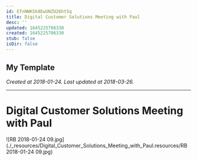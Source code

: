 ```yaml
---
id: EfnNWKSk8EwUNZU26htSq
title: Digital Customer Solutions Meeting with Paul
desc: ''
updated: 1645225706330
created: 1645225706330
stub: false
isDir: false
---
```

My Template
---

_Created at 2018-01-24._
_Last updated at 2018-03-26._




---

# Digital Customer Solutions Meeting with Paul


![RB 2018-01-24 09.jpg](./_resources/Digital_Customer_Solutions_Meeting_with_Paul.resources/RB 2018-01-24 09.jpg)

